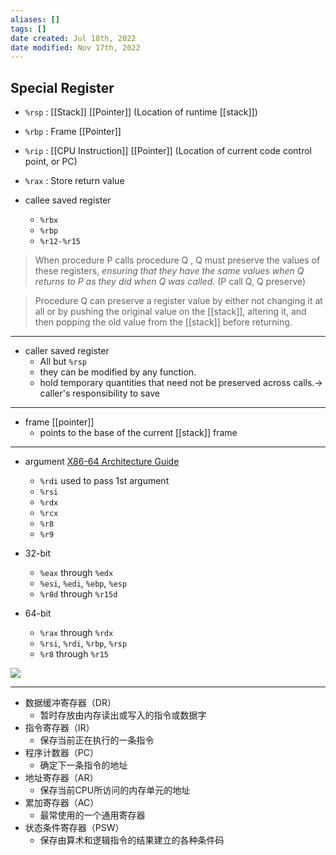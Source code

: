 ```yaml
---
aliases: []
tags: [] 
date created: Jul 18th, 2022
date modified: Nov 17th, 2022
---
```


## Special Register
- `%rsp` : [[Stack]] [[Pointer]] (Location of runtime [[stack]])
- `%rbp` : Frame [[Pointer]]
- `%rip` : [[CPU Instruction]] [[Pointer]] (Location of current code control point, or PC)
- `%rax` : Store return value

- callee saved register
	- `%rbx`
	- `%rbp`
	- `%r12-%r15`
> When procedure P  calls procedure Q , Q  must preserve the values of these registers, *ensuring that they have the same values when Q  returns to P  as they did when Q  was called.* (P call Q, Q preserve)

> Procedure Q can preserve a register value by either not changing it at all or by pushing the original value on the [[stack]], altering it, and then popping the old value from the [[stack]] before returning.

___
- caller saved register
	- All but `%rsp`
	- they can be modified by any function.
	- hold temporary quantities that need not be preserved across calls.-> caller's responsibility to save

___
- frame [[pointer]]
	- points to the base of the current [[stack]] frame

___
- argument [X86-64 Architecture Guide](http://6.s081.scripts.mit.edu/sp18/x86-64-architecture-guide.html)
	- `%rdi` used to pass 1st argument
	- `%rsi`
	- `%rdx`
	- `%rcx`
	- `%r8`
	- `%r9`

- 32-bit
	- `%eax` through `%edx`
	- `%esi`, `%edi`, `%ebp`, `%esp`
	- `%r8d` through `%r15d`
- 64-bit
	- `%rax` through `%rdx`
	- `%rsi`, `%rdi`, `%rbp`, `%rsp`
	- `%r8` through `%r15`
	
![](https://img.ynchen.me/2022/07/51fbf373929ab0213c03db80b4b72a65.png)



___
- 数据缓冲寄存器（DR）
	- 暂时存放由内存读出或写入的指令或数据字
- 指令寄存器（IR）
	- 保存当前正在执行的一条指令
- 程序计数器（PC）
	- 确定下一条指令的地址
- 地址寄存器（AR）
	- 保存当前CPU所访问的内存单元的地址
- 累加寄存器（AC）
	- 最常使用的一个通用寄存器
- 状态条件寄存器（PSW）
	- 保存由算术和逻辑指令的结果建立的各种条件码
